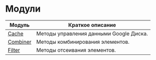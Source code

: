 # Модули

| Модуль | Краткое описание |
|--------|------------------|
| [Cache](/reference/cache.md) | Методы управления данными Google Диска. |
| [Combiner](/reference/combiner.md) | Методы комбинирования элементов. |
| [Filter](/reference/filter.md) | Методы отсеивания элементов. |

